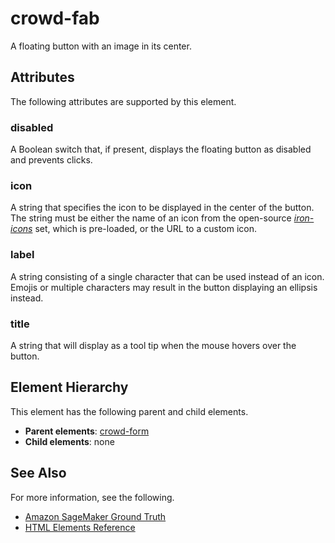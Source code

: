 # crowd\-fab<a name="sms-ui-template-crowd-fab"></a>

A floating button with an image in its center\.

## Attributes<a name="fab-attributes"></a>

The following attributes are supported by this element\.

### disabled<a name="fab-attributes-disabled"></a>

A Boolean switch that, if present, displays the floating button as disabled and prevents clicks\.

### icon<a name="fab-attributes-icon"></a>

A string that specifies the icon to be displayed in the center of the button\. The string must be either the name of an icon from the open\-source *[iron\-icons](https://github.com/PolymerElements/iron-icons)* set, which is pre\-loaded, or the URL to a custom icon\.

### label<a name="fab-attributes-label"></a>

A string consisting of a single character that can be used instead of an icon\. Emojis or multiple characters may result in the button displaying an ellipsis instead\.

### title<a name="fab-attributes-title"></a>

A string that will display as a tool tip when the mouse hovers over the button\.

## Element Hierarchy<a name="fab-element-hierarchy"></a>

This element has the following parent and child elements\.
+ **Parent elements**: [crowd\-form](sms-ui-template-crowd-form.md)
+ **Child elements**: none

## See Also<a name="fab-see-also"></a>

For more information, see the following\.
+ [Amazon SageMaker Ground Truth](sms.md)
+ [HTML Elements Reference](sms-ui-template-reference.md)